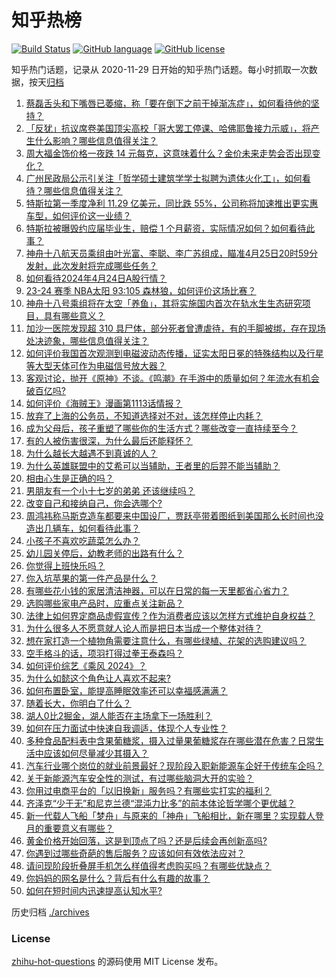 # 知乎热榜
[![Build Status](https://github.com/ToWeLong/zhihu-hot-questions/workflows/CI/badge.svg)](https://github.com/ToWeLong/zhihu-hot-questions/actions)
[![GitHub language](https://img.shields.io/badge/language-golang-orange.svg)](https://golang.org/)
[![GitHub license](https://img.shields.io/github/license/ToWeLong/zhihu-hot-questions)](https://github.com/ToWeLong/zhihu-hot-questions/blob/main/LICENSE)

知乎热门话题，记录从 2020-11-29 日开始的知乎热门话题。每小时抓取一次数据，按天[归档](./archives)

<!-- BEGIN -->

1. [蔡磊舌头和下嘴唇已萎缩，称「要在倒下之前干掉渐冻症」，如何看待他的坚持？](https://www.zhihu.com/question/653886607)
1. [「反犹」抗议席卷美国顶尖高校「哥大罢工停课、哈佛耶鲁接力示威」，将产生什么影响？哪些信息值得关注？](https://www.zhihu.com/question/653845150)
1. [周大福金饰价格一夜跌 14 元每克，这意味着什么？金价未来走势会否出现变化？](https://www.zhihu.com/question/653850062)
1. [广州民政局公示引关注「哲学硕士建筑学学士拟聘为遗体火化工」，如何看待？哪些信息值得关注？](https://www.zhihu.com/question/653862344)
1. [特斯拉第一季度净利 11.29 亿美元，同比跌 55%，公司称将加速推出更实惠车型，如何评价这一业绩？](https://www.zhihu.com/question/653928471)
1. [特斯拉被曝毁约应届毕业生，赔偿 1 个月薪资，实际情况如何？如何看待此事？](https://www.zhihu.com/question/653888468)
1. [神舟十八航天员乘组由叶光富、李聪、李广苏组成，瞄准4月25日20时59分发射，此次发射将完成哪些任务？](https://www.zhihu.com/question/653937138)
1. [如何看待2024年4月24日A股行情？](https://www.zhihu.com/question/653818441)
1. [23-24 赛季 NBA太阳 93:105 森林狼，如何评价这场比赛？](https://www.zhihu.com/question/653922704)
1. [神舟十八号乘组将在太空「养鱼」，其将实施国内首次在轨水生生态研究项目，具有哪些意义？](https://www.zhihu.com/question/653938382)
1. [加沙一医院发现超 310 具尸体，部分死者曾遭虐待，有的手脚被绑，存在现场处决迹象，哪些信息值得关注？](https://www.zhihu.com/question/653871338)
1. [如何评价我国首次观测到电磁波动态传播，证实太阳日冕的特殊结构以及行星等大型天体可作为电磁信号放大器？](https://www.zhihu.com/question/653782002)
1. [客观讨论，抛开《原神》不谈。《鸣潮》在手游中的质量如何？年流水有机会破百亿吗?](https://www.zhihu.com/question/653892848)
1. [如何评价《海贼王》漫画第1113话情报？](https://www.zhihu.com/question/653896786)
1. [放弃了上海的公务员，不知道选择对不对，该怎样停止内耗？](https://www.zhihu.com/question/653737285)
1. [成为父母后，孩子重塑了哪些你的生活方式？哪些改变一直持续至今？](https://www.zhihu.com/question/653432899)
1. [有的人被伤害很深，为什么最后还能释怀？](https://www.zhihu.com/question/652723736)
1. [为什么越长大越遇不到真诚的人？](https://www.zhihu.com/question/653334528)
1. [为什么英雄联盟中的艾希可以当辅助，王者里的后羿不能当辅助？](https://www.zhihu.com/question/653052579)
1. [相由心生是正确的吗？](https://www.zhihu.com/question/62815303)
1. [男朋友有一个小十七岁的弟弟 还该继续吗？](https://www.zhihu.com/question/653640677)
1. [改变自己和接纳自己，你会选哪个?](https://www.zhihu.com/question/653440505)
1. [周鸿祎称马斯克造车都要来中国设厂，贾跃亭带着图纸到美国那么长时间也没造出几辆车，如何看待此事？](https://www.zhihu.com/question/653885384)
1. [小孩子不喜欢吃蔬菜怎么办？](https://www.zhihu.com/question/653935639)
1. [幼儿园关停后，幼教老师的出路有什么？](https://www.zhihu.com/question/652986100)
1. [你觉得上班快乐吗？](https://www.zhihu.com/question/653826216)
1. [你入坑苹果的第一件产品是什么？](https://www.zhihu.com/question/653781852)
1. [有哪些花小钱的家居清洁神器，可以在日常的每一天里都省心省力？](https://www.zhihu.com/question/646518726)
1. [选购哪些家电产品时，应重点关注新品？](https://www.zhihu.com/question/653253363)
1. [法律上如何界定商品虚假宣传？作为消费者应该以怎样方式维护自身权益？](https://www.zhihu.com/question/653850164)
1. [为什么很多人不愿意就人论人而是把日本当成一个整体对待？](https://www.zhihu.com/question/653789383)
1. [想在家打造一个植物角需要注意什么，有哪些绿植、花架的选购建议吗？](https://www.zhihu.com/question/653201754)
1. [空手格斗的话，项羽打得过拳王泰森吗？](https://www.zhihu.com/question/637239215)
1. [如何评价综艺《乘风 2024》？](https://www.zhihu.com/question/653431208)
1. [为什么如懿这个角色让人喜欢不起来?](https://www.zhihu.com/question/652164915)
1. [如何布置卧室，能提高睡眠效率还可以幸福感满满？](https://www.zhihu.com/question/649365455)
1. [随着长大，你明白了什么？](https://www.zhihu.com/question/643457882)
1. [湖人0比2掘金，湖人能否在主场拿下一场胜利？](https://www.zhihu.com/question/653842512)
1. [如何在压力面试中快速自我调适，体现个人专业性？](https://www.zhihu.com/question/651409308)
1. [多种食品配料表中含果葡糖浆，摄入过量果葡糖浆存在哪些潜在危害？日常生活中应该如何尽量减少其摄入？](https://www.zhihu.com/question/653720243)
1. [汽车行业哪个岗位的就业前景最好？现阶段入职新能源车企好于传统车企吗？](https://www.zhihu.com/question/651409479)
1. [关于新能源汽车安全性的测试，有过哪些脑洞大开的实验？](https://www.zhihu.com/question/653753534)
1. [你用过电商平台的「以旧换新」服务吗？有哪些实打实的福利？](https://www.zhihu.com/question/653253386)
1. [齐泽克“少于无”和尼克兰德“混沌力比多”的前本体论哲学哪个更优越？](https://www.zhihu.com/question/653047974)
1. [新一代载人飞船「梦舟」与原来的「神舟」飞船相比，新在哪里？实现载人登月的重要意义有哪些？](https://www.zhihu.com/question/653423214)
1. [黄金价格开始回落，这是到顶点了吗？还是后续会再创新高吗?](https://www.zhihu.com/question/653811605)
1. [你遇到过哪些奇葩的售后服务？应该如何有效依法应对？](https://www.zhihu.com/question/653849931)
1. [请问现阶段折叠屏手机怎么样值得考虑购买吗？有哪些优缺点？](https://www.zhihu.com/question/653140624)
1. [你妈妈的网名是什么？背后有什么有趣的故事？](https://www.zhihu.com/question/652186413)
1. [如何在短时间内迅速提高认知水平?](https://www.zhihu.com/question/648325981)

<!-- END -->

历史归档 [./archives](./archives)


### License
[zhihu-hot-questions](https://github.com/towelong/zhihu-hot-questions) 的源码使用 MIT License 发布。
